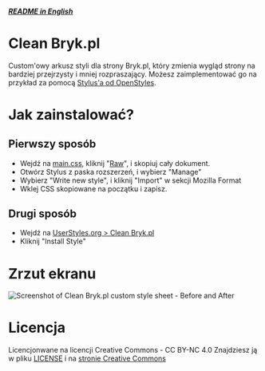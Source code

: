 ##### [README in English](./README.md)
# Clean Bryk.pl
Custom'owy arkusz styli dla strony Bryk.pl, który zmienia wygląd strony na bardziej przejrzysty i mniej rozpraszający. Możesz zaimplementować go na przykład za pomocą [Stylus'a od OpenStyles](https://github.com/openstyles/stylus/).

# Jak zainstalować?
## Pierwszy sposób
* Wejdź na [main.css](./main.css), kliknij "[Raw](./main.css?raw=true)", i skopiuj cały dokument.
* Otwórz Stylus z paska rozszerzeń, i wybierz "Manage"
* Wybierz "Write new style", i kliknij "Import" w sekcji Mozilla Format
* Wklej CSS skopiowane na początku i zapisz.
## Drugi sposób
* Wejdź na [UserStyles.org > Clean Bryk.pl](https://UserStyles.org/styles/175569/clean-bryk-pl)
* Kliknij "Install Style"

# Zrzut ekranu
![Screenshot of Clean Bryk.pl custom style sheet - Before and After](./screenshot.jpg?raw=true "Screenshot - Before and After")

# Licencja
Licencjonwane na licencji Creative Commons - CC BY-NC 4.0
Znajdziesz ją w pliku [LICENSE](./LICENSE) i na [stronie Creative Commons](https://creativecommons.org/licenses/by-nc/4.0/)